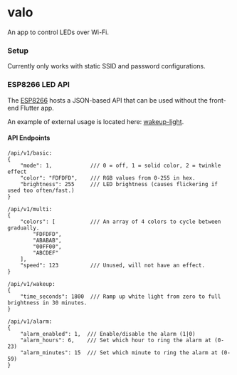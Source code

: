 # valo

An app to control LEDs over Wi-Fi.


### Setup
Currently only works with static SSID and password configurations.


### ESP8266 LED API

The [ESP8266](esp8266/valo/valo.ino) hosts a JSON-based API that can be used without the front-end Flutter app.

An example of external usage is located here: [wakeup-light](https://github.com/kaapomoi/wakeup-light).

#### API Endpoints

```
/api/v1/basic:
{
    "mode": 1,            /// 0 = off, 1 = solid color, 2 = twinkle effect
    "color": "FDFDFD",    /// RGB values from 0-255 in hex.
    "brightness": 255     /// LED brightness (causes flickering if used too often/fast.)
}

/api/v1/multi:
{
    "colors": [           /// An array of 4 colors to cycle between gradually.
        "FDFDFD",
        "ABABAB",
        "00FF00",
        "ABCDEF"
    ],
    "speed": 123          /// Unused, will not have an effect.
}

/api/v1/wakeup:
{
    "time_seconds": 1800  /// Ramp up white light from zero to full brightness in 30 minutes.
}

/api/v1/alarm:
{
    "alarm_enabled": 1,  /// Enable/disable the alarm (1|0)
    "alarm_hours": 6,    /// Set which hour to ring the alarm at (0-23) 
    "alarm_minutes": 15  /// Set which minute to ring the alarm at (0-59) 
}

```

